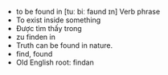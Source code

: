 - to be found in	[tuː biː faʊnd ɪn]	Verb phrase
- To exist inside something
- Được tìm thấy trong
- zu finden in
- Truth can be found in nature.
- find, found
- Old English root: findan